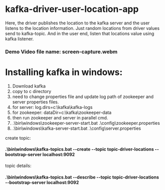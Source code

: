 # kafka-driver-user-location-app

Here, the driver publishes the location to the kafka server and the user listens to the location information. Just random locations from driver values send to kafka-topic. And in the user end, listen that locations value
using kafka listener.

### Demo Video file name: screen-capture.webm

# Installing kafka in windows:

1. Download kafka
2. copy to c directory
3. need to change properties file and update log path of zookeeper and server properties files.
4. for server: log.dirs=c:\kafka\kafka-logs
5. for zookeeper: dataDir=c:\kafka\zookeeper-data
6. then run zookeeper and server in parallel cmd.
7. .\bin\windows\zookeeper-server-start.bat .\config\zookeeper.properties
8. .\bin\windows\kafka-server-start.bat .\config\server.properties

create topic:
#### .\bin\windows\kafka-topics.bat --create --topic topic-driver-locations --bootstrap-server localhost:9092

topic details:
#### .\bin\windows\kafka-topics.bat --describe --topic topic-driver-locations --bootstrap-server localhost:9092